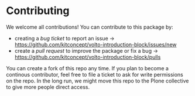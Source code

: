 # Contributing

We welcome all contributions! You can contribute to this package by:

- creating a _bug ticket_ to report an issue -> https://github.com/kitconcept/volto-introduction-block/issues/new
- create a _pull request_ to improve the package or fix a bug -> https://github.com/kitconcept/volto-introduction-block/pulls

You can create a fork of this repo any time. If you plan to become a continous contributor, feel free to file a ticket to ask for write permissions on the repo.
In the long run, we might move this repo to the Plone collective to give more people direct access.
